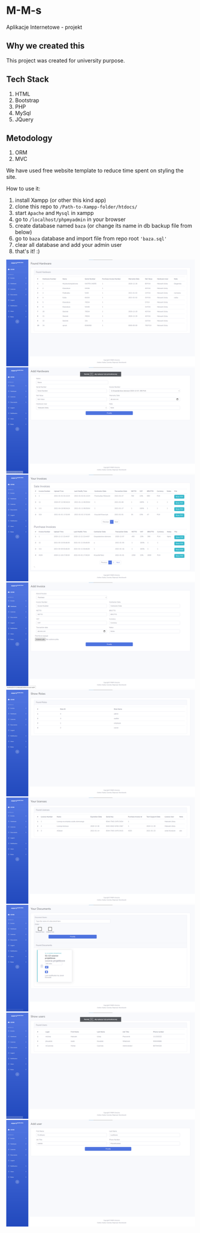 # M-M-s
Aplikacje Internetowe - projekt

## Why we created this
This project was created for university purpose. 

## Tech Stack
1. HTML
2. Bootstrap
3. PHP
4. MySql
5. JQuery

## Metodology
1. ORM
2. MVC

We have used free website template to reduce time spent on styling the site.

How to use it:
1. install Xampp (or other this kind app)
2. clone this repo to ``/Path-to-Xampp-folder/htdocs/ ``
3. start ``Apache`` and ``Mysql`` in xampp
4. go to ``/localhost/phpmyadmin`` in your browser
5. create database named ``baza`` (or change its name in db backup file from below)
6. go to ``baza`` database and import file from repo root ``'baza.sql'``
7. clear all database and add your admin user 
8. that's it! :)

![Hardware](./Readme-images/1.png?raw=true "Show hardware page")
![Add Hardware](./Readme-images/5.png?raw=true "Add hardware page")
![Invoices](./Readme-images/2.png?raw=true "Show invoices page")
![Add Invoices](./Readme-images/3.png?raw=true "Add invoices page")
![Roles](./Readme-images/4.png?raw=true "Show roles")
![Licenses](./Readme-images/6.png?raw=true "Show licenses")
![Documents](./Readme-images/7.png?raw=true "Show Documents")
![Users](./Readme-images/9.png?raw=true "Show Users Page")
![Add Users](./Readme-images/8.png?raw=true "Add Users Page")
